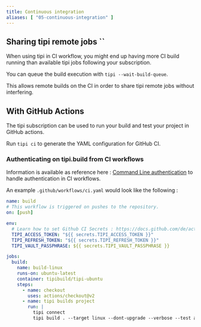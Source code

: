 ```yaml
---
title: Continuous integration
aliases: [ "05-continuous-integration" ]
---
```


## Sharing tipi remote jobs ``
When using tipi in CI workflow, you might end up having more CI build running than available tipi jobs following your subscription.

You can queue the build execution with `tipi --wait-build-queue`.

This allows remote builds on the CI in order to share tipi remote jobs without interfering.

## With GitHub Actions 

The tipi subscription can be used to run your build and test your project in GitHub actions.

Run `tipi ci` to generate the YAML configuration for GitHub CI.

### Authenticating on tipi.build from CI workflows
Information is available as reference here : [Command Line authentication](13-environment-variables#command-line-authentication) to handle authentication in CI workflows.

An example `.github/workflows/ci.yaml` would look like the following : 

```yaml
name: build 
# This workflow is triggered on pushes to the repository.
on: [push]

env:
  # Learn how to set Github CI Secrets : https://docs.github.com/de/actions/security-guides/using-secrets-in-github-actions
  TIPI_ACCESS_TOKEN: "${{ secrets.TIPI_ACCESS_TOKEN }}"
  TIPI_REFRESH_TOKEN: "${{ secrets.TIPI_REFRESH_TOKEN }}"
  TIPI_VAULT_PASSPHRASE: ${{ secrets.TIPI_VAULT_PASSPHRASE }}

jobs:
  build: 
    name: build-linux
    runs-on: ubuntu-latest
    container: tipibuild/tipi-ubuntu
    steps:
      - name: checkout
        uses: actions/checkout@v2
      - name: tipi builds project 
        run: |
          tipi connect
          tipi build . --target linux --dont-upgrade --verbose --test all 
```
